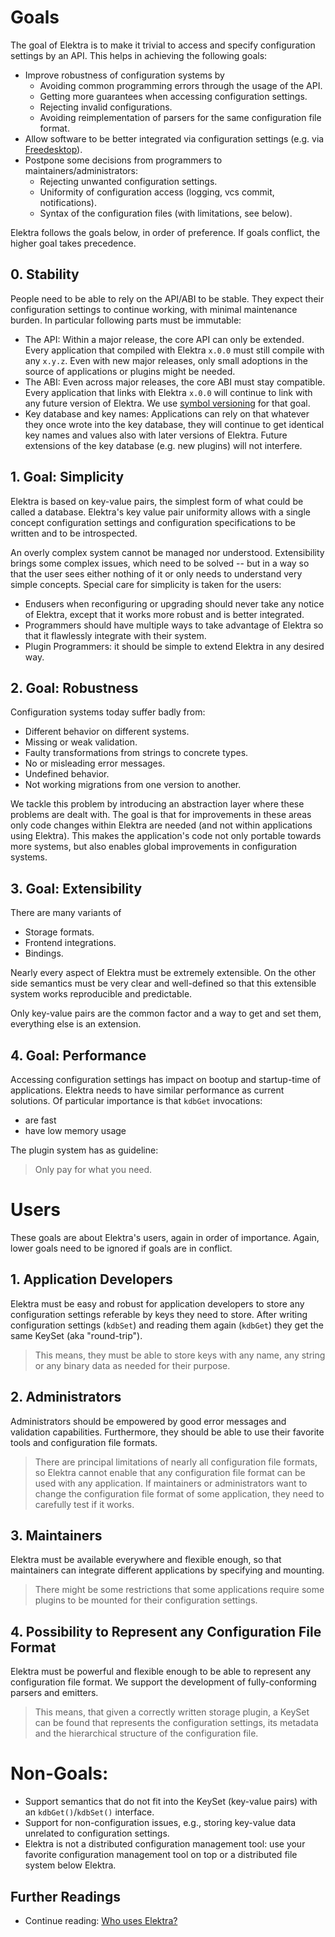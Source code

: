 # Goals

The goal of Elektra is to make it trivial to access and specify configuration settings by an API.
This helps in achieving the following goals:

- Improve robustness of configuration systems by
  - Avoiding common programming errors through the usage of the API.
  - Getting more guarantees when accessing configuration settings.
  - Rejecting invalid configurations.
  - Avoiding reimplementation of parsers for the same configuration file format.
- Allow software to be better integrated via configuration settings
  (e.g. via [Freedesktop](https://www.freedesktop.org)).
- Postpone some decisions from programmers to maintainers/administrators:
  - Rejecting unwanted configuration settings.
  - Uniformity of configuration access (logging, vcs commit, notifications).
  - Syntax of the configuration files (with limitations, see below).

Elektra follows the goals below, in order of preference.
If goals conflict, the higher goal takes precedence.

## 0. Stability

People need to be able to rely on the API/ABI to be stable.
They expect their configuration settings to continue working,
with minimal maintenance burden. In particular following parts
must be immutable:

- The API: Within a major release, the core API can only be extended.
  Every application that compiled with Elektra `x.0.0` must still
  compile with any `x.y.z`.
  Even with new major releases, only small adoptions in the source
  of applications or plugins might be needed.
- The ABI: Even across major releases, the core ABI must stay compatible.
  Every application that links with Elektra `x.0.0` will continue to link
  with any future version of Elektra.
  We use [symbol versioning](/doc/dev/symbol-versioning.md) for that goal.
- Key database and key names: Applications can rely on that whatever they once
  wrote into the key database, they will continue to get identical key names
  and values also with later versions of Elektra.
  Future extensions of the key database (e.g. new plugins) will not interfere.

## 1. Goal: Simplicity

Elektra is based on key-value pairs, the simplest form of what could
be called a database. Elektra's key value pair uniformity allows
with a single concept configuration settings and configuration
specifications to be written and to be introspected.

An overly complex system cannot be managed nor understood.
Extensibility brings some complex issues,
which need to be solved -- but in a way so that the user
sees either nothing of it or only needs to understand very
simple concepts.
Special care for simplicity is taken for the users:

- Endusers when reconfiguring or upgrading
  should never take any notice of Elektra, except that
  it works more robust and is better integrated.
- Programmers should have multiple ways to take advantage of
  Elektra so that it flawlessly integrate with their system.
- Plugin Programmers: it should be simple to extend Elektra
  in any desired way.

## 2. Goal: Robustness

Configuration systems today suffer badly from:

- Different behavior on different systems.
- Missing or weak validation.
- Faulty transformations from strings to concrete types.
- No or misleading error messages.
- Undefined behavior.
- Not working migrations from one version to another.

We tackle this problem by introducing an abstraction layer where
these problems are dealt with. The goal is that for improvements in these areas only
code changes within Elektra are needed (and not within applications using
Elektra). This makes the application's code not only portable towards more systems,
but also enables global improvements in configuration systems.

## 3. Goal: Extensibility

There are many variants of

- Storage formats.
- Frontend integrations.
- Bindings.

Nearly every aspect of Elektra must be extremely extensible.
On the other side semantics must be very clear and well-defined
so that this extensible system works reproducible and predictable.

Only key-value pairs are the common factor and a way to get and set
them, everything else is an extension.

## 4. Goal: Performance

Accessing configuration settings has impact on bootup and startup-time of applications.
Elektra needs to have similar performance as current solutions.
Of particular importance is that `kdbGet` invocations:

- are fast
- have low memory usage

The plugin system has as guideline:

> Only pay for what you need.

# Users

These goals are about Elektra's users, again in order of importance.
Again, lower goals need to be ignored if goals are in conflict.

## 1. Application Developers

Elektra must be easy and robust for application developers to store any
configuration settings referable by keys they need to store. After writing
configuration settings (`kdbSet`) and reading them again (`kdbGet`)
they get the same KeySet (aka "round-trip").

> This means, they must be able to store keys with any name, any string or any binary data
> as needed for their purpose.

## 2. Administrators

Administrators should be empowered by good error messages and validation capabilities.
Furthermore, they should be able to use their favorite tools and configuration file formats.

> There are principal limitations of nearly all configuration file formats, so Elektra cannot
> enable that any configuration file format can be used with any application.
> If maintainers or administrators want to change the configuration file format of some application,
> they need to carefully test if it works.

## 3. Maintainers

Elektra must be available everywhere and flexible enough, so that maintainers can integrate
different applications by specifying and mounting.

> There might be some restrictions that some applications require some plugins to be mounted
> for their configuration settings.

## 4. Possibility to Represent any Configuration File Format

Elektra must be powerful and flexible enough to be able to represent any configuration file
format. We support the development of fully-conforming parsers and emitters.

> This means, that given a correctly written storage plugin, a KeySet can be found
> that represents the configuration settings, its metadata and the hierarchical structure of
> the configuration file.

# Non-Goals:

- Support semantics that do not fit into the KeySet (key-value pairs) with an `kdbGet()`/`kdbSet()` interface.
- Support for non-configuration issues, e.g., storing key-value data unrelated to configuration settings.
- Elektra is not a distributed configuration management tool:
  use your favorite configuration management tool on top or a distributed file system below Elektra.

## Further Readings

- Continue reading: [Who uses Elektra?](WHO.md)
